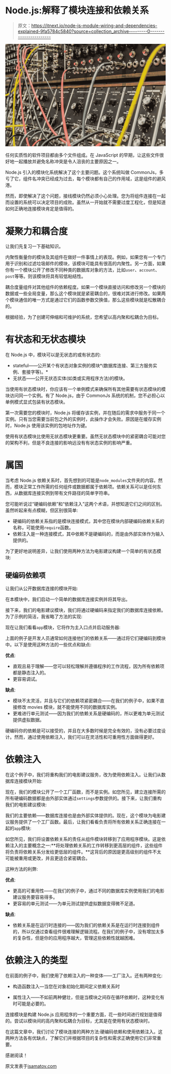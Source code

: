 # Node.js:解释了模块连接和依赖关系

> 原文：<https://itnext.io/node-js-module-wiring-and-dependencies-explained-9fa5784c5840?source=collection_archive---------0----------------------->

![](img/76fd0f9d2bacae957e213e4f291748fc.png)

任何实质性的软件项目都由多个文件组成。在 JavaScript 的早期，让这些文件很好地一起播放并避免名称冲突是令人沮丧的主要原因之一。

Node.js 引入的模块化系统解决了这个主要问题。这个系统叫做 CommonJs，多亏了它，组件名冲突已经成为过去，每个模块都有自己的作用域，这是组件的避风港。

然而，即使解决了这个问题，接线模块仍然必须小心处理。您为将组件连接在一起而设置的系统可以决定项目的成败。虽然从一开始就不需要过度工程化，但是知道如何正确地连接模块肯定是值得的。

# 凝聚力和耦合度

让我们先复习一下基础知识。

内聚性衡量你的模块及其组件在做好一件事情上的表现。例如，如果您有一个专门用于识别和过滤垃圾邮件的模块，该模块可能具有很高的内聚性。另一方面，如果你有一个模块公开了修改不同种类的数据库对象的方法，比如`user`、`account`、`post`等等。则该模块将具有较低粘结性。

耦合度量组件对其他组件的依赖程度。如果一个模块直接访问和修改另一个模块的数据或一些全局变量，那么这个模块就是紧密耦合的，很难对其进行修改。如果两个模块通信的唯一方式是通过它们的函数参数交换值，那么这些模块就是松散耦合的。

根据经验，为了创建可伸缩和可维护的系统，您希望以高内聚和松耦合为目标。

# 有状态和无状态模块

在 Node.js 中，模块可以是无状态的或有状态的:

*   stateful——公开某个有状态对象实例的模块*(数据库连接、第三方服务实例、套接字等)。*
*   无状态——公开无状态实体(如类或实用程序方法)的模块。

当使用有状态模块时，你应该有一个单例模式来确保所有其他需要有状态模块的模块访问同一个实例。有了 Node.js，由于 CommonJs 系统的机制，您不必担心以单例模式显式包装有状态模块。

第一次需要您的模块时，Node.js 将缓存该实例，并在随后的需求中服务于同一个实例。只有当您需要当前包之外的实例时，此操作才会失败。原因是在缓存实例时，Node.js 使用该实例的包地址作为键。

使用有状态模块比使用无状态模块更重要。虽然无状态模块中的紧密耦合可能对您的架构不利，但是不良连接的影响远没有有状态实例的影响严重。

# 属国

当考虑 Node.js 依赖关系时，首先想到的可能是`node_modules`文件夹的内容。然而，模块正常工作所需的任何组件或数据都属于依赖项。依赖关系可以是任何东西，从数据库连接实例到带有文件路径的简单字符串。

您可能听说过“硬编码依赖”和“依赖注入”这两个术语，并想知道它们之间的区别。虽然听起来有点模糊，但区别很简单:

*   硬编码的依赖关系指的是模块连接模式，其中您在模块内部硬编码依赖关系的名称，可能使用`require`函数。
*   依赖注入是一种连接模式，其中依赖不是硬编码的，而是由外部实体作为输入提供的。

为了更好地说明差异，让我们使用两种方法为电影建议构建一个简单的有状态模块:

## 硬编码依赖项

让我们从公开数据库连接的模块开始:

在本模块中，我们启动一个简单的数据库连接实例并将其导出。

接下来，我们的电影建议模块，我们将通过硬编码来指定我们的数据库连接依赖。为了示例的简洁，我省略了方法的实现:

现在让我们看看`app`模块，它将作为主入口点并启动服务器:

上面的例子是开发人员通常如何连接他们的依赖关系——通过将它们硬编码到模块中。以下是使用这种方法的一些优点和缺点:

**优点**:

*   直观且易于理解——您可以轻松理解并遵循程序的工作流程，因为所有依赖项都是静态注入的。
*   更容易调试。

**缺点**:

*   模块不太灵活，并且与它们的依赖项紧密耦合——在我们的例子中，如果不直接修改 movies 模块，就不能使用不同的数据库实例。
*   更难进行单元测试——因为我们的依赖关系是硬编码的，所以更难为单元测试提供虚拟数据。

硬编码你的依赖是可以接受的，并且在大多数时候是完全有效的，没有必要过度设计。然而，通过使用依赖注入，我们可以在灵活性和可重用性方面做得更好。

# 依赖注入

在这个例子中，我们将重构我们的电影建议服务，改为使用依赖注入。让我们从数据库连接模块开始:

现在，我们的模块公开了一个工厂函数，而不是实例。如您所见，建立连接所需的所有硬编码数据都是由外部实体通过`settings`参数提供的。接下来，让我们重构我们的电影建议模块:

我们的主要依赖——数据库连接也是由外部实体提供的。现在，这个模块为电影建议服务提供了一个工厂函数。最后，让我们看看负责将所有依赖关系正确连接在一起的`app`模块:

如您所见，我们将设置依赖关系的责任从组件模块转移到了应用程序模块。这是依赖注入的主要概念之一:**将处理依赖关系的工作转移到更高层的组件，这些组件将负责将依赖关系分发给更低层的组件。**这背后的原因是更高级别的组件不太可能被重用或更改，并且更适合紧密耦合。

这种方法的利弊:

**优点**:

*   更高的可重用性——在我们的例子中，通过不同的数据库实例使用我们的电影建议服务要容易得多。
*   更容易的单元测试——为单元测试提供虚拟数据变得微不足道。

**缺点**:

*   依赖关系是在运行时连接的——因为我们的依赖关系是在运行时连接到组件的，所以仅通过查看组件很难理解逻辑流程。在我们的例子中，没有增加太多的复杂性，但是你的应用程序越大，管理这些依赖性就越困难。

# 依赖注入的类型

在前面的例子中，我们使用了依赖注入的一种变体——工厂注入。还有两种变化:

*   构造函数注入—当您在对象初始化期间定义依赖关系时

*   属性注入——不如前两种健壮，但是当模块之间存在循环依赖时，这种变化有时可能是必要的。

连接模块是构建 Node.js 应用程序的一个重要方面，花一些时间进行规划是值得的。尝试以模块间的高内聚和松耦合为目标，尤其是在使用有状态模块时。

在这篇文章中，我们讨论了模块连接的两种方法:硬编码依赖和使用依赖注入。这两种方法各有优缺点，了解它们并根据项目的复杂性和需求正确使用它们非常重要。

感谢阅读！

原文发表于[isamatov.com](https://isamatov.com/node-module-wiring-dependencies/)